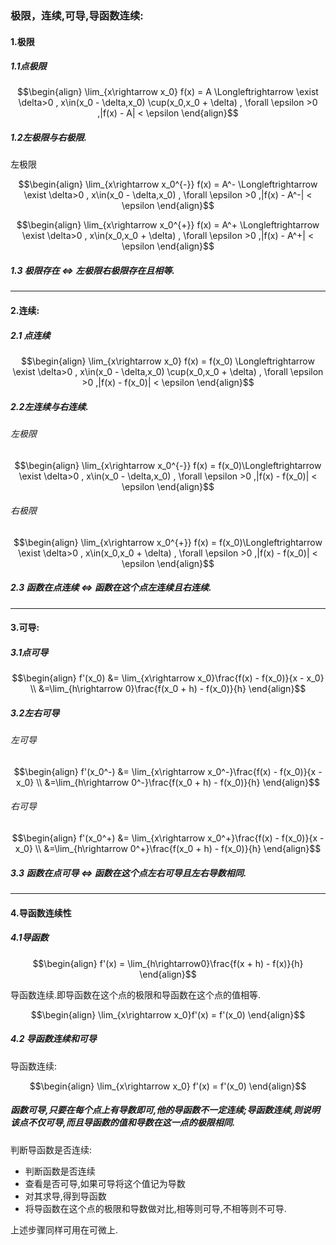 ### 极限，连续,可导,导函数连续:
#### 1.极限
##### 1.1点极限

$$\begin{align}
    \lim_{x\rightarrow x_0} f(x) = A \Longleftrightarrow \exist \delta>0 , x\in(x_0 - \delta,x_0) \cup(x_0,x_0 + \delta) , \forall \epsilon >0 ,|f(x) - A| < \epsilon
\end{align}$$

##### 1.2左极限与右极限.
左极限

$$\begin{align}
    \lim_{x\rightarrow x_0^{-}} f(x) = A^- \Longleftrightarrow \exist \delta>0 , x\in(x_0 - \delta,x_0) , \forall \epsilon >0 ,|f(x) - A^-| < \epsilon
\end{align}$$



$$\begin{align}
    \lim_{x\rightarrow x_0^{+}} f(x) = A^+ \Longleftrightarrow \exist \delta>0 , x\in(x_0,x_0 + \delta) , \forall \epsilon >0 ,|f(x) - A^+| < \epsilon
\end{align}$$

##### 1.3 极限存在 $\Longleftrightarrow$ 左极限右极限存在且相等.


---
#### 2.连续:
##### 2.1 点连续

$$\begin{align}
    \lim_{x\rightarrow x_0} f(x) = f(x_0) \Longleftrightarrow \exist \delta>0 , x\in(x_0 - \delta,x_0) \cup(x_0,x_0 + \delta) , \forall \epsilon >0 ,|f(x) - f(x_0)| < \epsilon
\end{align}$$

##### 2.2左连续与右连续.
###### 左极限

$$\begin{align}
    \lim_{x\rightarrow x_0^{-}} f(x) = f(x_0)\Longleftrightarrow \exist \delta>0 , x\in(x_0 - \delta,x_0) , \forall \epsilon >0 ,|f(x) - f(x_0)| < \epsilon
\end{align}$$

###### 右极限

$$\begin{align}
    \lim_{x\rightarrow x_0^{+}} f(x) = f(x_0)\Longleftrightarrow \exist \delta>0 , x\in(x_0,x_0 + \delta) , \forall \epsilon >0 ,|f(x) - f(x_0)| < \epsilon
\end{align}$$

##### 2.3 函数在点连续 $\Longleftrightarrow$ 函数在这个点左连续且右连续.




---
#### 3.可导:
##### 3.1点可导

$$\begin{align}
    f'(x_0) &= \lim_{x\rightarrow x_0}\frac{f(x) - f(x_0)}{x - x_0} \\
    &=\lim_{h\rightarrow 0}\frac{f(x_0 + h) - f(x_0)}{h}
\end{align}$$

##### 3.2左右可导
###### 左可导

$$\begin{align}
    f'(x_0^-) &= \lim_{x\rightarrow x_0^-}\frac{f(x) - f(x_0)}{x - x_0} \\
    &=\lim_{h\rightarrow 0^-}\frac{f(x_0 + h) - f(x_0)}{h}
\end{align}$$

###### 右可导

$$\begin{align}
    f'(x_0^+) &= \lim_{x\rightarrow x_0^+}\frac{f(x) - f(x_0)}{x - x_0} \\
    &=\lim_{h\rightarrow 0^+}\frac{f(x_0 + h) - f(x_0)}{h}
\end{align}$$

##### 3.3  函数在点可导 $\Longleftrightarrow$ 函数在这个点左右可导且左右导数相同.

---
#### 4.导函数连续性
##### 4.1导函数

$$\begin{align}
    f'(x) = \lim_{h\rightarrow0}\frac{f(x + h) - f(x)}{h}
\end{align}$$

导函数连续.即导函数在这个点的极限和导函数在这个点的值相等.


$$\begin{align}
    \lim_{x\rightarrow x_0}f'(x) = f'(x_0)
\end{align}$$

##### 4.2 导函数连续和可导
导函数连续:

$$\begin{align}
    \lim_{x\rightarrow x_0} f'(x) = f'(x_0)
\end{align}$$

##### 函数可导,只要在每个点上有导数即可,他的导函数不一定连续;导函数连续,则说明该点不仅可导,而且导函数的值和导数在这一点的极限相同.


判断导函数是否连续:
* 判断函数是否连续
* 查看是否可导,如果可导将这个值记为导数
* 对其求导,得到导函数
* 将导函数在这个点的极限和导数做对比,相等则可导,不相等则不可导.

上述步骤同样可用在可微上.




